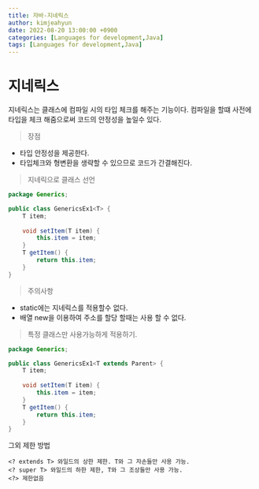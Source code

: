 ```yaml
---
title: 자바-지네릭스
author: kimjeahyun
date: 2022-08-20 13:00:00 +0900
categories: [Languages for development,Java]
tags: [Languages for development,Java]
---
```


# 지네릭스

지네릭스는 클래스에 컴파일 시의 타입 체크를 해주는 기능이다. 
컴파일을 할떄 사전에 타입을 체크 해줌으로써 코드의 안정성을 높일수 있다.

>장점
-   타입 안정성을 제공한다.
-   타입체크와 형변환을 생략할 수 있으므로 코드가 간결해진다.

>지네릭으로 클래스 선언

```java
package Generics;

public class GenericsEx1<T> {
	T item;
	
	void setItem(T item) {
		this.item = item;
	}
	T getItem() {
		return this.item;
	}
}
```

>주의사항
-   static에는 지네릭스를 적용할수 없다.
-   배열 new을 이용하여 주소를 할당 할때는 사용 할 수 없다.

>특정 클래스만 사용가능하게 적용하기.
```java
package Generics;

public class GenericsEx1<T extends Parent> {
	T item;
	
	void setItem(T item) {
		this.item = item;
	}
	T getItem() {
		return this.item;
	}
}
```

그외 제한 방법

~~~
<? extends T> 와일드의 상한 제한. T와 그 자손들만 사용 가능.
<? super T> 와일드의 하한 제한, T와 그 조상들만 사용 가능.  
<?> 제한없음
~~~

